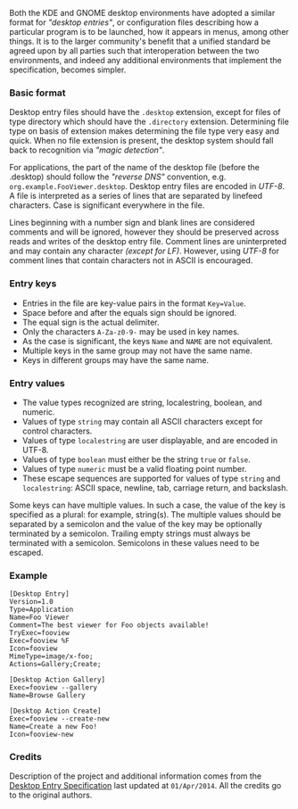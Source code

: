 Both the KDE and GNOME desktop environments have adopted a similar format for _"desktop entries"_, or configuration files describing how a particular program is to be launched, how it appears in menus, among other things. It is to the larger community's benefit that a unified standard be agreed upon by all parties such that interoperation between the two environments, and indeed any additional environments that implement the specification, becomes simpler.

### Basic format

Desktop entry files should have the `.desktop` extension, except for files of type directory which should have the `.directory` extension. Determining file type on basis of extension makes determining the file type very easy and quick. When no file extension is present, the desktop system should fall back to recognition via _"magic detection"_.

For applications, the part of the name of the desktop file (before the .desktop) should follow the _"reverse DNS"_ convention, e.g. `org.example.FooViewer.desktop`. Desktop entry files are encoded in _UTF-8_. A file is interpreted as a series of lines that are separated by linefeed characters. Case is significant everywhere in the file.

Lines beginning with a number sign and blank lines are considered comments and will be ignored, however they should be preserved across reads and writes of the desktop entry file. Comment lines are uninterpreted and may contain any character _(except for LF)_. However, using _UTF-8_ for comment lines that contain characters not in ASCII is encouraged.

### Entry keys

* Entries in the file are key-value pairs in the format `Key=Value`.
* Space before and after the equals sign should be ignored.
* The equal sign is the actual delimiter.
* Only the characters `A-Za-z0-9-` may be used in key names.
* As the case is significant, the keys `Name` and `NAME` are not equivalent.
* Multiple keys in the same group may not have the same name.
* Keys in different groups may have the same name.

### Entry values

* The value types recognized are string, localestring, boolean, and numeric.
* Values of type `string` may contain all ASCII characters except for control characters.
* Values of type `localestring` are user displayable, and are encoded in UTF-8.
* Values of type `boolean` must either be the string `true` or `false`.
* Values of type `numeric` must be a valid floating point number.
* These escape sequences are supported for values of type `string` and `localestring`: ASCII space, newline, tab, carriage return, and backslash.

Some keys can have multiple values. In such a case, the value of the key is specified as a plural: for example, string(s). The multiple values should be separated by a semicolon and the value of the key may be optionally terminated by a semicolon. Trailing empty strings must always be terminated with a semicolon. Semicolons in these values need to be escaped.

### Example

```
[Desktop Entry]
Version=1.0
Type=Application
Name=Foo Viewer
Comment=The best viewer for Foo objects available!
TryExec=fooview
Exec=fooview %F
Icon=fooview
MimeType=image/x-foo;
Actions=Gallery;Create;

[Desktop Action Gallery]
Exec=fooview --gallery
Name=Browse Gallery

[Desktop Action Create]
Exec=fooview --create-new
Name=Create a new Foo!
Icon=fooview-new
```

### Credits

Description of the project and additional information comes from the [Desktop Entry Specification](http://standards.freedesktop.org/desktop-entry-spec/desktop-entry-spec-latest.html) last updated at `01/Apr/2014`. All the credits go to the original authors.
